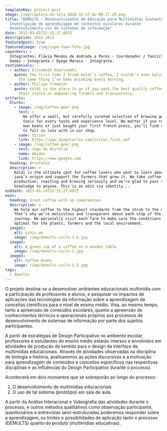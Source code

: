 ```yaml
---
templateKey: project-post
image: /img/captura-de-tela-2020-12-17-às-09.17.20.png
title: "DEMULTS - Desenvolvimento em Educação para Multimídias Sustentáveis:
  Investigação da aprendizagem em contextos escolares durante
  desenvolvimento-uso de sistemas de informação"
date: 2012-03-01T22:52:27.697Z
description: 2012-2013
featuredpost: true
featuredimage: /img/cape-town-foto.jpg
coworkers: >
  Integrantes: Flávia Mendes de Andrade e Peres - Coordenador / Tancicleide
  Gomes - Integrante / Dyego Morais - Integrante.
testimonials:
  - author: Elisabeth Kaurismäki
    quote: The first time I tried Kaldi’s coffee, I couldn’t even believe that was
      the same thing I’ve been drinking every morning.
  - author: Philipp Trommler
    quote: Kaldi is the place to go if you want the best quality coffee. I love
      their stance on empowering farmers and transparency.
artfacts:
  blurbs:
    - image: /img/coffee-gear.png
      text: >
        We offer a small, but carefully curated selection of brewing gear and
        tools for every taste and experience level. No matter if you roast your
        own beans or just bought your first french press, you’ll find a gadget
        to fall in love with in our shop.
      name: Vírion
      link: https://www.dyegocarlos.com/virion_final.swf
    - image: /img/coffee-gear.png
      text: Jogo de História
      name: Abydus
      link: https://www.google.com
  heading: Artefatos
  description: >
    Kaldi is the ultimate spot for coffee lovers who want to learn about their
    java’s origin and support the farmers that grew it. We take coffee
    production, roasting and brewing seriously and we’re glad to pass that
    knowledge to anyone. This is an edit via identity...
enddate: 2021-01-24T22:52:27.697Z
main:
  heading: Great coffee with no compromises
  description: >
    We hold our coffee to the highest standards from the shrub to the cup.
    That’s why we’re meticulous and transparent about each step of the coffee’s
    journey. We personally visit each farm to make sure the conditions are
    optimal for the plants, farmers and the local environment.
  image1:
    alt: pibic-em
    image: /img/demults-ciclo-1-6.jpg
  image2:
    alt: A green cup of a coffee on a wooden table
    image: /img/demults-ciclo-1.jpg
  image3:
    alt: Coffee beans
    image: /img/demults-ciclo-1-2.jpg
tags:
  - demults
---
```

O projeto destina-se a desenvolver ambientes educacionais multimídia com a participação de professores e alunos, e pesquisar os impactos de aplicações das tecnologias da informação sobre a aprendizagem de conceitos científicos para o nível de ensino médio. Visa, ao mesmo tempo, tanto a apreensão de conteúdos escolares, quanto a apreensão de conhecimentos técnicos e operacionais próprios aos processos de desenvolvimento de sistemas de informação por parte dos sujeitos participantes. 

A partir de estratégias de Design Participativo no ambiente escolar, professores e estudantes do ensino médio estarão imersos e envolvidos em atividades de produção de sentido para o design da interface de multimídias educacionais. Através de atividades observadas na disciplina de biologia e história, analisaremos as ações discursivas e a motivação para aprendizagem de conteúdos e conceitos específicos nas respectivas disciplinas e as influências do Design Participativo durante o processo. 

Acontecerá em dois momentos que se sobreporão ao longo do processo: 

1. O desenvolvimento de multimídias educacionais 
2. O uso de tal sistema (protótipo) em sala de aula. 

A partir da Análise Interacional e Videografia das atividades durante o processo, e outros métodos qualitativos como observação participante, questionários e entrevistas semi-estruturadas poderemos responder sobre a aprendizagem, os limites e possibilidades de aplicação tanto o processo (DEMULTS) quanto do produto (multimídias educativas).